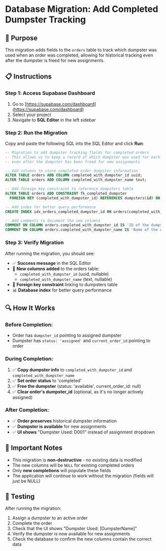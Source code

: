 # Database Migration: Add Completed Dumpster Tracking

## 🎯 Purpose
This migration adds fields to the `orders` table to track which dumpster was used when an order was completed, allowing for historical tracking even after the dumpster is freed for new assignments.

## 📋 Instructions

### Step 1: Access Supabase Dashboard
1. Go to [https://supabase.com/dashboard](https://supabase.com/dashboard)
2. Select your project
3. Navigate to **SQL Editor** in the left sidebar

### Step 2: Run the Migration
Copy and paste the following SQL into the SQL Editor and click **Run**:

```sql
-- Migration to add dumpster tracking fields for completed orders
-- This allows us to keep a record of which dumpster was used for each completed order
-- even after the dumpster has been freed for new assignments

-- Add columns to store completed order dumpster information
ALTER TABLE orders ADD COLUMN completed_with_dumpster_id uuid;
ALTER TABLE orders ADD COLUMN completed_with_dumpster_name text;

-- Add foreign key constraint to reference dumpsters table
ALTER TABLE orders ADD CONSTRAINT fk_completed_dumpster 
  FOREIGN KEY (completed_with_dumpster_id) REFERENCES dumpsters(id) ON DELETE SET NULL;

-- Add index for better query performance
CREATE INDEX idx_orders_completed_dumpster_id ON orders(completed_with_dumpster_id);

-- Add comments to document the new columns
COMMENT ON COLUMN orders.completed_with_dumpster_id IS 'ID of the dumpster that was used when this order was completed (preserved for historical tracking)';
COMMENT ON COLUMN orders.completed_with_dumpster_name IS 'Name of the dumpster that was used when this order was completed (for easy display without joins)';
```

### Step 3: Verify Migration
After running the migration, you should see:
- ✅ **Success message** in the SQL Editor
- 🔧 **New columns added** to the orders table:
  - `completed_with_dumpster_id` (uuid, nullable)
  - `completed_with_dumpster_name` (text, nullable)
- 🔗 **Foreign key constraint** linking to dumpsters table
- 📊 **Database index** for better query performance

## 🔍 How It Works

### Before Completion:
- Order has `dumpster_id` pointing to assigned dumpster
- Dumpster has `status: 'assigned'` and `current_order_id` pointing to order

### During Completion:
1. ✅ **Copy dumpster info** to `completed_with_dumpster_id` and `completed_with_dumpster_name`
2. ✅ **Set order status** to 'completed'
3. ✅ **Free the dumpster** (status: 'available', current_order_id: null)
4. ✅ **Clear order's dumpster_id** (optional, as it's no longer actively assigned)

### After Completion:
- ✅ **Order preserves** historical dumpster information
- ✅ **Dumpster is available** for new assignments
- ✅ **UI shows** "Dumpster Used: D001" instead of assignment dropdown

## 🚨 Important Notes

- This migration is **non-destructive** - no existing data is modified
- The new columns will be `NULL` for existing completed orders
- Only **new completions** will populate these fields
- The application will continue to work without the migration (fields will just be NULL)

## 🧪 Testing

After running the migration:
1. Assign a dumpster to an active order
2. Complete the order
3. Check that the UI shows "Dumpster Used: [DumpsterName]"
4. Verify the dumpster is now available for new assignments
5. Check the database to confirm the new columns contain the correct data